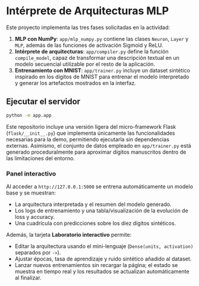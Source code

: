 # Intérprete de Arquitecturas MLP

Este proyecto implementa las tres fases solicitadas en la actividad:

1. **MLP con NumPy**: `app/mlp_numpy.py` contiene las clases `Neuron`, `Layer` y `MLP`, además de las funciones de activación Sigmoid y ReLU.
2. **Intérprete de arquitecturas**: `app/compiler.py` define la función `compile_model`, capaz de transformar una descripción textual en un modelo secuencial utilizable por el resto de la aplicación.
3. **Entrenamiento con MNIST**: `app/trainer.py` incluye un dataset sintético inspirado en los dígitos de MNIST para entrenar el modelo interpretado y generar los artefactos mostrados en la interfaz.

## Ejecutar el servidor

```bash
python -m app.app
```

Este repositorio incluye una versión ligera del micro-framework Flask (`flask/__init__.py`) que implementa únicamente las
funcionalidades necesarias para la demo, permitiendo ejecutarla sin dependencias externas. Asimismo, el conjunto de datos
empleado en `app/trainer.py` está generado proceduralmente para aproximar dígitos manuscritos dentro de las limitaciones del
entorno.

### Panel interactivo

Al acceder a `http://127.0.0.1:5000` se entrena automáticamente un modelo base y se muestran:

* La arquitectura interpretada y el resumen del modelo generado.
* Los logs de entrenamiento y una tabla/visualización de la evolución de loss y accuracy.
* Una cuadrícula con predicciones sobre los diez dígitos sintéticos.

Además, la tarjeta **Laboratorio interactivo** permite:

* Editar la arquitectura usando el mini-lenguaje (`Dense(units, activation)` separados por `->`).
* Ajustar épocas, tasa de aprendizaje y ruido sintético añadido al dataset.
* Lanzar nuevos entrenamientos sin recargar la página; el estado se muestra en tiempo real y los resultados se actualizan automáticamente al finalizar.
